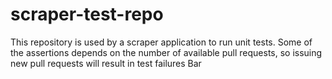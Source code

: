 # scraper-test-repo

This repository is used by a scraper application to run unit tests. Some
of the assertions depends on the number of available pull requests, so
issuing new pull requests will result in test failures
Bar

